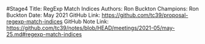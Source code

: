 #Stage4
Title: RegExp Match Indices
Authors: Ron Buckton
Champions: Ron Buckton
Date: May 2021
GitHub Link: https://github.com/tc39/proposal-regexp-match-indices
GitHub Note Link: https://github.com/tc39/notes/blob/HEAD/meetings/2021-05/may-25.md#regexp-match-indices
